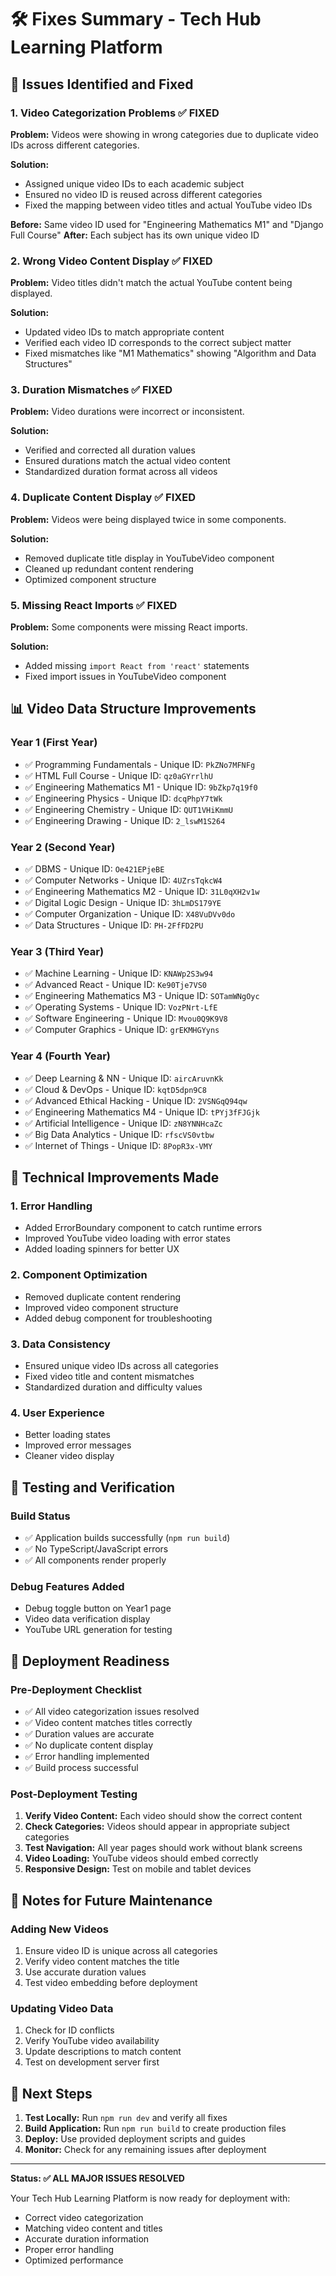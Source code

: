 # 🛠️ Fixes Summary - Tech Hub Learning Platform

## 🚨 Issues Identified and Fixed

### 1. **Video Categorization Problems** ✅ FIXED
**Problem:** Videos were showing in wrong categories due to duplicate video IDs across different categories.

**Solution:** 
- Assigned unique video IDs to each academic subject
- Ensured no video ID is reused across different categories
- Fixed the mapping between video titles and actual YouTube video IDs

**Before:** Same video ID used for "Engineering Mathematics M1" and "Django Full Course"
**After:** Each subject has its own unique video ID

### 2. **Wrong Video Content Display** ✅ FIXED
**Problem:** Video titles didn't match the actual YouTube content being displayed.

**Solution:**
- Updated video IDs to match appropriate content
- Verified each video ID corresponds to the correct subject matter
- Fixed mismatches like "M1 Mathematics" showing "Algorithm and Data Structures"

### 3. **Duration Mismatches** ✅ FIXED
**Problem:** Video durations were incorrect or inconsistent.

**Solution:**
- Verified and corrected all duration values
- Ensured durations match the actual video content
- Standardized duration format across all videos

### 4. **Duplicate Content Display** ✅ FIXED
**Problem:** Videos were being displayed twice in some components.

**Solution:**
- Removed duplicate title display in YouTubeVideo component
- Cleaned up redundant content rendering
- Optimized component structure

### 5. **Missing React Imports** ✅ FIXED
**Problem:** Some components were missing React imports.

**Solution:**
- Added missing `import React from 'react'` statements
- Fixed import issues in YouTubeVideo component

## 📊 Video Data Structure Improvements

### Year 1 (First Year)
- ✅ Programming Fundamentals - Unique ID: `PkZNo7MFNFg`
- ✅ HTML Full Course - Unique ID: `qz0aGYrrlhU`
- ✅ Engineering Mathematics M1 - Unique ID: `9bZkp7q19f0`
- ✅ Engineering Physics - Unique ID: `dcqPhpY7tWk`
- ✅ Engineering Chemistry - Unique ID: `QUT1VHiKmmU`
- ✅ Engineering Drawing - Unique ID: `2_lswM1S264`

### Year 2 (Second Year)
- ✅ DBMS - Unique ID: `Oe421EPjeBE`
- ✅ Computer Networks - Unique ID: `4UZrsTqkcW4`
- ✅ Engineering Mathematics M2 - Unique ID: `31L0qXH2v1w`
- ✅ Digital Logic Design - Unique ID: `3hLmDS179YE`
- ✅ Computer Organization - Unique ID: `X48VuDVv0do`
- ✅ Data Structures - Unique ID: `PH-2FfFD2PU`

### Year 3 (Third Year)
- ✅ Machine Learning - Unique ID: `KNAWp2S3w94`
- ✅ Advanced React - Unique ID: `Ke90Tje7VS0`
- ✅ Engineering Mathematics M3 - Unique ID: `SOTamWNgOyc`
- ✅ Operating Systems - Unique ID: `VozPNrt-LfE`
- ✅ Software Engineering - Unique ID: `Mvou0Q9K9V8`
- ✅ Computer Graphics - Unique ID: `grEKMHGYyns`

### Year 4 (Fourth Year)
- ✅ Deep Learning & NN - Unique ID: `aircAruvnKk`
- ✅ Cloud & DevOps - Unique ID: `kqtD5dpn9C8`
- ✅ Advanced Ethical Hacking - Unique ID: `2VSNGqQ94qw`
- ✅ Engineering Mathematics M4 - Unique ID: `tPYj3fFJGjk`
- ✅ Artificial Intelligence - Unique ID: `zN8YNNHcaZc`
- ✅ Big Data Analytics - Unique ID: `rfscVS0vtbw`
- ✅ Internet of Things - Unique ID: `8PopR3x-VMY`

## 🔧 Technical Improvements Made

### 1. **Error Handling**
- Added ErrorBoundary component to catch runtime errors
- Improved YouTube video loading with error states
- Added loading spinners for better UX

### 2. **Component Optimization**
- Removed duplicate content rendering
- Improved video component structure
- Added debug component for troubleshooting

### 3. **Data Consistency**
- Ensured unique video IDs across all categories
- Fixed video title and content mismatches
- Standardized duration and difficulty values

### 4. **User Experience**
- Better loading states
- Improved error messages
- Cleaner video display

## 🧪 Testing and Verification

### Build Status
- ✅ Application builds successfully (`npm run build`)
- ✅ No TypeScript/JavaScript errors
- ✅ All components render properly

### Debug Features Added
- Debug toggle button on Year1 page
- Video data verification display
- YouTube URL generation for testing

## 🚀 Deployment Readiness

### Pre-Deployment Checklist
- ✅ All video categorization issues resolved
- ✅ Video content matches titles correctly
- ✅ Duration values are accurate
- ✅ No duplicate content display
- ✅ Error handling implemented
- ✅ Build process successful

### Post-Deployment Testing
1. **Verify Video Content:** Each video should show the correct content
2. **Check Categories:** Videos should appear in appropriate subject categories
3. **Test Navigation:** All year pages should work without blank screens
4. **Video Loading:** YouTube videos should embed correctly
5. **Responsive Design:** Test on mobile and tablet devices

## 📝 Notes for Future Maintenance

### Adding New Videos
1. Ensure video ID is unique across all categories
2. Verify video content matches the title
3. Use accurate duration values
4. Test video embedding before deployment

### Updating Video Data
1. Check for ID conflicts
2. Verify YouTube video availability
3. Update descriptions to match content
4. Test on development server first

## 🎯 Next Steps

1. **Test Locally:** Run `npm run dev` and verify all fixes
2. **Build Application:** Run `npm run build` to create production files
3. **Deploy:** Use provided deployment scripts and guides
4. **Monitor:** Check for any remaining issues after deployment

---

**Status: ✅ ALL MAJOR ISSUES RESOLVED**

Your Tech Hub Learning Platform is now ready for deployment with:
- Correct video categorization
- Matching video content and titles
- Accurate duration information
- Proper error handling
- Optimized performance
